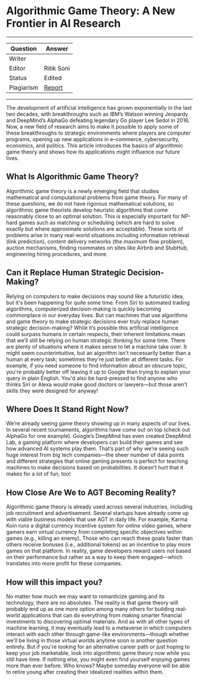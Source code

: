 # Algorithmic Game Theory: A New Frontier in AI Research

---

| Question   | Answer                                                            |
| ---------- | ----------------------------------------------------------------- |
| Writer     | |
| Editor     | Ritik Soni |
| Status     | Edited |
| Plagiarism | [Report](https://github.com/shivpujan12/Srijan-2022/blob/main/articles/plagReports/)|

---

The development of artificial intelligence has grown exponentially in the last two decades, with breakthroughs such as IBM’s Watson winning Jeopardy and DeepMind’s AlphaGo defeating legendary Go player Lee Sedol in 2016. Now, a new field of research aims to make it possible to apply some of these breakthroughs to strategic environments where players are computer programs, opening up new applications in e-commerce, cybersecurity, economics, and politics. This article introduces the basics of algorithmic game theory and shows how its applications might influence our future lives.

## What Is Algorithmic Game Theory?

Algorithmic game theory is a newly emerging field that studies mathematical and computational problems from game theory. For many of these questions, we do not have rigorous mathematical solutions, so algorithmic game theorists develop heuristic algorithms that come reasonably close to an optimal solution. This is especially important for NP-hard games such as matching or scheduling (which are hard to solve exactly but where approximate solutions are acceptable). These sorts of problems arise in many real-world situations including information retrieval (link prediction), content delivery networks (the maximum flow problem), auction mechanisms, finding roommates on sites like Airbnb and StubHub, engineering hiring procedures, and more.

## Can it Replace Human Strategic Decision-Making?

Relying on computers to make decisions may sound like a futuristic idea, but it's been happening for quite some time. From Siri to automated trading algorithms, computerized decision-making is quickly becoming commonplace in our everyday lives. But can machines that use algorithms and game theory to make strategic decisions ever truly replace human strategic decision-making? While it’s possible this artificial intelligence could surpass humans in certain respects, their inherent limitations mean that we’ll still be relying on human strategic thinking for some time. There are plenty of situations where it makes sense to let a machine take over. It might seem counterintuitive, but an algorithm isn't necessarily better than a human at every task; sometimes they're just better at different tasks. For example, if you need someone to find information about an obscure topic, you're probably better off leaving it up to Google than trying to explain your query in plain English. You'd also be hard-pressed to find anyone who thinks Siri or Alexa would make good doctors or lawyers—but those aren't skills they were designed for anyway!

## Where Does It Stand Right Now?

We’re already seeing game theory showing up in many aspects of our lives. In several recent tournaments, algorithms have come out on top (check out AlphaGo for one example). Google’s DeepMind has even created DeepMind Lab, a gaming platform where developers can build their games and see how advanced AI systems play them. That’s part of why we’re seeing such huge interest from big tech companies—the sheer number of data points and different strategies that online gaming presents is perfect for teaching machines to make decisions based on probabilities. It doesn’t hurt that it makes for a lot of fun, too!

## How Close Are We to AGT Becoming Reality?

Algorithmic game theory is already used across several industries, including job recruitment and advertisement. Several startups have already come up with viable business models that use AGT in daily life. For example, Karma Koin runs a digital currency incentive system for online video games, where gamers earn virtual currency from completing specific objectives within games (e.g., killing an enemy). Those who can reach these goals faster than others receive bonuses (i.e., additional tokens) as an incentive to play more games on that platform. In reality, game developers reward users not based on their performance but rather as a way to keep them engaged—which translates into more profit for these companies.

## How will this impact you?

No matter how much we may want to romanticize gaming and its technology, there are no absolutes. The reality is that game theory will probably end up as one more option among many others for building real-world applications that can do everything from making smarter financial investments to discovering optimal materials. And as with all other types of machine learning, it may eventually lead to a metaverse in which computers interact with each other through game-like environments—though whether we'll be living in those virtual worlds anytime soon is another question entirely. But if you're looking for an alternative career path or just hoping to keep your job marketable, look into algorithmic game theory now while you still have time. If nothing else, you might even find yourself enjoying games more than ever before. Who knows? Maybe someday everyone will be able to retire young after creating their idealized realities within them.